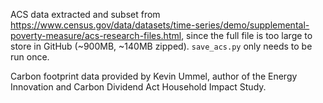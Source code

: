 ACS data extracted and subset from 
https://www.census.gov/data/datasets/time-series/demo/supplemental-poverty-measure/acs-research-files.html, since the full file is too large to store in GitHub (~900MB, ~140MB zipped). `save_acs.py` only needs to be run once.

Carbon footprint data provided by Kevin Ummel, author of the Energy Innovation and Carbon Dividend Act Household Impact Study.
